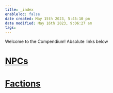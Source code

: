 ```yaml
---
title: _index
enableToc: false
date created: May 15th 2023, 5:45:10 pm
date modified: May 16th 2023, 9:06:27 am
tags: 
---
```


Welcome to the Compendium!
Absolute links below

# [NPCs](NPCs.md)

# [Factions](Factions.md)


